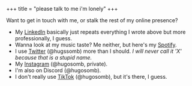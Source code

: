 +++
title = "please talk to me i'm lonely"
+++

Want to get in touch with me, or stalk the rest of my online presence?
 - My [LinkedIn](https://www.linkedin.com/in/hugo-somboonsin-12b28218a/) basically just repeats everything I wrote above but more professionally, I guess.
 - Wanna look at my music taste? Me neither, but here's my [Spotify](https://open.spotify.com/user/heyyyyyyeverybody).
 - I use [Twitter](https://twitter.com/hugssomb) (@hugssomb) more than I should. *I will never call it 'X' because that is a stupid name.*
 - My [Instagram](https://www.instagram.com/hugosomb/) (@hugosomb, private). 
 - I'm also on Discord (@hugosomb).
 - I don't really use [TikTok](https://www.tiktok.com/@hugosomb) (@hugosomb), but it's there, I guess.